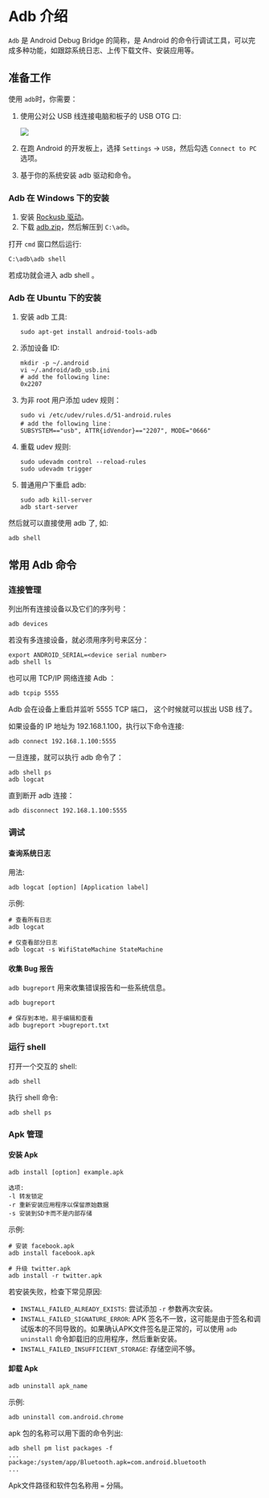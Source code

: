 # Adb 介绍

`Adb` 是 Android Debug Bridge 的简称，是 Android 的命令行调试工具，可以完成多种功能，如跟踪系统日志、上传下载文件、安装应用等。

## 准备工作

使用 `adb`时，你需要：

1. 使用公对公 USB 线连接电脑和板子的 USB OTG 口:

   ![](img/hw_board_usbconn.png)

2. 在跑 Android 的开发板上，选择 `Settings` -> `USB`，然后勾选 `Connect to PC` 选项。
3. 基于你的系统安装 adb 驱动和命令。

### Adb 在 Windows 下的安装

1. 安装 [Rockusb 驱动]。
2. 下载 [adb.zip](http://adbshell.com/upload/adb.zip)，然后解压到 `C:\adb`。

打开 `cmd` 窗口然后运行:

``` shell
C:\adb\adb shell
```

若成功就会进入 adb shell 。

### Adb 在 Ubuntu 下的安装

1. 安装 adb 工具:

    ``` shell
    sudo apt-get install android-tools-adb
    ```

2. 添加设备 ID:

    ``` shell
    mkdir -p ~/.android
    vi ~/.android/adb_usb.ini
    # add the following line:
    0x2207
    ```

3. 为非 root 用户添加 udev 规则：

    ``` shell
    sudo vi /etc/udev/rules.d/51-android.rules
    # add the following line：
    SUBSYSTEM=="usb", ATTR{idVendor}=="2207", MODE="0666"
    ```

4. 重载 udev 规则:

    ``` shell
    sudo udevadm control --reload-rules
    sudo udevadm trigger
    ```

5. 普通用户下重启 adb:

    ``` shell
    sudo adb kill-server
    adb start-server
    ```

然后就可以直接使用 adb 了, 如:

``` shell
adb shell
```

## 常用 Adb 命令

### 连接管理

列出所有连接设备以及它们的序列号：

``` shell
adb devices
```

若没有多连接设备，就必须用序列号来区分：

``` shell
export ANDROID_SERIAL=<device serial number>
adb shell ls
```

也可以用 TCP/IP 网络连接 Adb ：

``` shell
adb tcpip 5555
```

Adb 会在设备上重启并监听 5555 TCP 端口， 这个时候就可以拔出 USB 线了。

如果设备的 IP 地址为 192.168.1.100，执行以下命令连接:

``` shell
adb connect 192.168.1.100:5555
```

一旦连接，就可以执行 adb 命令了：

``` shell
adb shell ps
adb logcat
```

直到断开 adb 连接：

``` shell
adb disconnect 192.168.1.100:5555
```

### 调试

#### 查询系统日志

用法:

``` shell
adb logcat [option] [Application label]
```

示例:

``` shell
# 查看所有日志
adb logcat

# 仅查看部分日志
adb logcat -s WifiStateMachine StateMachine
```

#### 收集 Bug 报告

`adb bugreport` 用来收集错误报告和一些系统信息。

``` shell
adb bugreport

# 保存到本地，易于编辑和查看
adb bugreport >bugreport.txt
```

### 运行 shell

打开一个交互的 shell:

``` shell
adb shell
```

执行 shell 命令:

``` shell
adb shell ps
```

### Apk 管理

#### 安装 Apk

```text
adb install [option] example.apk

选项:
-l 转发锁定
-r 重新安装应用程序以保留原始数据
-s 安装到SD卡而不是内部存储
```

示例:

``` shell
# 安装 facebook.apk
adb install facebook.apk

# 升级 twitter.apk
adb install -r twitter.apk
```

若安装失败，检查下常见原因:

- `INSTALL_FAILED_ALREADY_EXISTS`: 尝试添加 `-r` 参数再次安装。
- `INSTALL_FAILED_SIGNATURE_ERROR`: APK 签名不一致，这可能是由于签名和调试版本的不同导致的。如果确认APK文件签名是正常的，可以使用 `adb uninstall` 命令卸载旧的应用程序，然后重新安装。
- `INSTALL_FAILED_INSUFFICIENT_STORAGE`: 存储空间不够。

#### 卸载 Apk

``` shell
adb uninstall apk_name
```

示例:

``` shell
adb uninstall com.android.chrome
```

apk 包的名称可以用下面的命令列出:

``` shell
adb shell pm list packages -f
...
package:/system/app/Bluetooth.apk=com.android.bluetooth
...
```

Apk文件路径和软件包名称用 `=` 分隔。

[《上手指南》]: started.md
[《常见问题解答》]: faq.md
[《串口调试》]: debug.md
[《编译 Linux 根文件系统》]: linux_build_rootfilesystem.md
[联系方式]: resource.md#社区
[原始固件]: started.md#raw-firmware-format
[RK 固件]: started.md#rk-firmware-format
[分区映像]: started.md#partition-image
[SDCard Installer]: flash_sd.md#sdcard-installer
[Etcher]: flash_sd.md#etcher
[dd]: flash_sd.md#dd
[SD Firmware Tool]: flash_sd.md#sd-firmware-tool
[AndroidTool]: flash_emmc.md#androidtool
[upgrade_tool]: flash_emmc.md#upgrade-tool
[rkdeveloptool]: flash_emmc.md#rkdeveloptool
[Rockusb 模式]: flash_emmc.md#rockusb-mode
[Maskrom 模式]: flash_emmc.md#maskrom-mode
[Rockusb 驱动]: flash_emmc.md#rockusb-driver
[ROC-RK3328-CC]: http://www.t-firefly.com/product/rocrk3328cc.html "ROC-RK3328-CC 官网"
[下载页面]: http://www.t-firefly.com/doc/download/page/id/34.html
[论坛]: http://bbs.t-firefly.com
[脸书]: https://www.facebook.com/TeeFirefly
[Google+]: https://plus.google.com/u/0/communities/115232561394327947761
[油管]: https://www.youtube.com/channel/UCk7odZvUrTG0on8HXnBT7gA
[推特]: https://twitter.com/TeeFirefly
[在线商城]: http://store.t-firefly.com
[USB 转串口适配器]: https://store.t-firefly.com/goods.php?id=24
[5V2A 电源适配器]: https://store.t-firefly.com/goods.php?id=69
[eMMC 闪存]: https://store.t-firefly.com/goods.php?id=71
[《存储映射》]: http://opensource.rock-chips.com/wiki_Partitions#Default_storage_map
